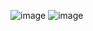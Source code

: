 
![image](https://user-images.githubusercontent.com/112661561/232314786-86d41b76-a0fa-40e3-91d1-7c650b33964c.png)
![image](https://user-images.githubusercontent.com/112661561/232314804-5d79f5db-c73b-4248-abe8-8b65dd3bb5ec.png)

